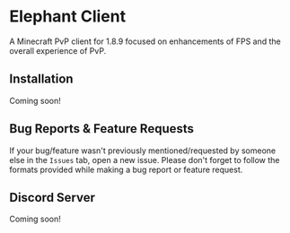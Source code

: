 # Elephant Client
A Minecraft PvP client for 1.8.9 focused on enhancements of FPS and the overall experience of PvP.

## Installation
Coming soon!

## Bug Reports & Feature Requests
If your bug/feature wasn't previously mentioned/requested by someone else in the `Issues` tab, open a new issue.
Please don't forget to follow the formats provided while making a bug report or feature request.

## Discord Server
Coming soon!
